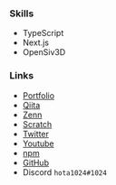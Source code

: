 ### Skills

- TypeScript
- Next.js
- OpenSiv3D

### Links

- [Portfolio](https://me.hota1024.com)
- [Qiita](https://qiita.com/hota1024)
- [Zenn](https://zenn.dev/hota1024)
- [Scratch](https://scratch.mit.edu/users/hota1024)
- [Twitter](https://twitter.com/hota1024)
- [Youtube](https://www.youtube.com/channel/UCB2Nqti-QsC-pf09_xsypkQ)
- [npm](https://www.npmjs.com/~hota1024)
- [GitHub](https://github.com/hota1024)
- Discord `hota1024#1024`
